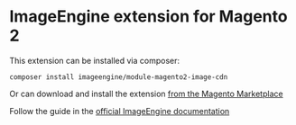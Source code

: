 # ImageEngine extension for Magento 2

This extension can be installed via composer:

```
composer install imageengine/module-magento2-image-cdn
```

Or can download and install the extension [from the Magento Marketplace](https://marketplace.magento.com/scientiamobile-magento2-module-io.html)

Follow the guide in the [official ImageEngine documentation](https://imageengine.io/docs/integration-guides/imageengine-magento2-plugin/)
